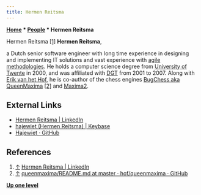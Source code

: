 ```yaml
---
title: Hermen Reitsma
---
```

**[Home](Home "Home") * [People](People "People") * Hermen Reitsma**

[](https://www.linkedin.com/in/hermen-reitsma-9b337a2/) Hermen Reitsma <a id="cite-note-1" href="#cite-ref-1">[1]</a>
**Hermen Reitsma**,

a Dutch senior software engineer with long time experience in designing and implementing IT solutions and vast experience with [agile methodologies](https://en.wikipedia.org/wiki/Agile_software_development).
He holds a computer science degree from [University of Twente](https://en.wikipedia.org/wiki/University_of_Twente) in 2000, and was affiliated with [DGT](index.php?title=DGT&action=edit&redlink=1 "DGT (page does not exist)") from 2001 to 2007.
Along with [Erik van het Hof](Erik_van_het_Hof "Erik van het Hof"), he is co-author of the chess engines [BugChess aka QueenMaxima](BugChess_NL "BugChess NL") <a id="cite-note-2" href="#cite-ref-2">[2]</a> and [Maxima2](Maxima2 "Maxima2").

## External Links

- [Hermen Reitsma | LinkedIn](https://www.linkedin.com/in/hermen-reitsma-9b337a2/)
- [hajewiet (Hermen Reitsma) | Keybase](https://keybase.io/hajewiet)
- [Hajewiet · GitHub](https://github.com/hajewiet)

## References

1. <a id="cite-ref-1" href="#cite-note-1">↑</a> [Hermen Reitsma | LinkedIn](https://www.linkedin.com/in/hermen-reitsma-9b337a2/)
1. <a id="cite-ref-2" href="#cite-note-2">↑</a> [queenmaxima/README.md at master · hof/queenmaxima · GitHub](https://github.com/hof/queenmaxima/blob/master/README.md)

**[Up one level](People "People")**


